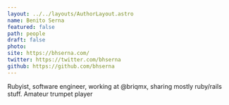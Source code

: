 ```yaml
---
layout: ../../layouts/AuthorLayout.astro
name: Benito Serna
featured: false
path: people
draft: false
photo: 
site: https://bhserna.com/
twitter: https://twitter.com/bhserna
github: https://github.com/bhserna
---
```


Rubyist, software engineer, working at @briqmx, sharing mostly ruby/rails stuff. Amateur trumpet player